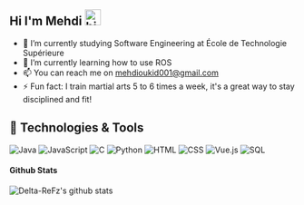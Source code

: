 ## Hi I'm Mehdi <img src="https://user-images.githubusercontent.com/1303154/88677602-1635ba80-d120-11ea-84d8-d263ba5fc3c0.gif" width="28px" height="28px" alt="hi">

- 🔭 I’m currently studying Software Engineering at École de Technologie Supérieure
- 🌱 I’m currently learning how to use ROS 
- 📫 You can reach me on mehdioukid001@gmail.com
- ⚡ Fun fact: I train martial arts 5 to 6 times a week, it's a great way to stay disciplined and fit!

## 🔧 Technologies & Tools

  ![Java](https://img.shields.io/badge/Java-ED8B00?style=for-the-badge&logo=java&logoColor=white)
  ![JavaScript](https://img.shields.io/badge/JavaScript-323330?style=for-the-badge&logo=javascript&logoColor=F7DF1E)
  ![C](https://img.shields.io/badge/C-A8B9CC?style=for-the-badge&logo=c&logoColor=white)
  ![Python](https://img.shields.io/badge/Python-3776AB?style=for-the-badge&logo=python&logoColor=white)
  ![HTML](https://img.shields.io/badge/HTML-E34F26?style=for-the-badge&logo=html5&logoColor=white)
  ![CSS](https://img.shields.io/badge/CSS-1572B6?style=for-the-badge&logo=css3&logoColor=white)
  ![Vue.js](https://img.shields.io/badge/Vue.js-4FC08D?style=for-the-badge&logo=vue.js&logoColor=white)
  ![SQL](https://img.shields.io/badge/SQL-4479A1?style=for-the-badge&logo=postgresql&logoColor=white)



#### Github Stats
![Delta-ReFz's github stats](https://github-readme-stats.vercel.app/api?username=delta-refz&count_private=true&theme=tokyonight)



